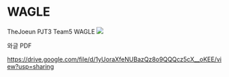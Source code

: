 # WAGLE
TheJoeun PJT3 Team5 WAGLE 
<img src="https://postfiles.pstatic.net/MjAyMDA3MDhfMTE4/MDAxNTk0MTkwNDc5MDA4.dzvMbveEKKJakrhsZ10U8cmJbtkQn2NDG3u9w0t49egg.hBo308ZeV4x2ygHdSL-N08ArIFTm2VZkCzTLWqW4L-Qg.JPEG.jhj9512z/%EC%99%80%EA%B8%80%EC%A1%B0.jpg?type=w773">

와글 PDF

https://drive.google.com/file/d/1yUoraXfeNUBazQz8o9QQQcz5cX__oKEE/view?usp=sharing

